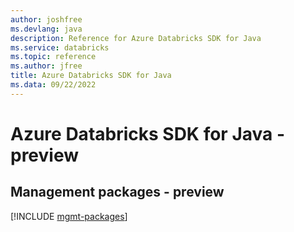 ```yaml
---
author: joshfree
ms.devlang: java
description: Reference for Azure Databricks SDK for Java
ms.service: databricks
ms.topic: reference
ms.author: jfree
title: Azure Databricks SDK for Java
ms.data: 09/22/2022
---
```

# Azure Databricks SDK for Java - preview

## Management packages - preview
[!INCLUDE [mgmt-packages](databricks-mgmt-index.md)]